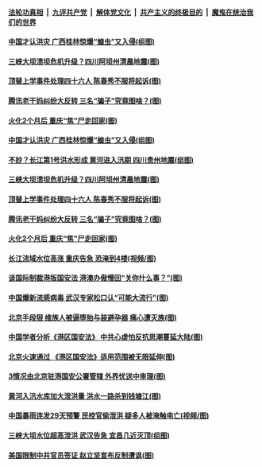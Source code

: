 

####  [法轮功真相](../../../../basic/blob/master/README.md?t=07022302) &nbsp;|&nbsp; [九评共产党](../../../../9ping.md/blob/master/README.md?t=07022302) &nbsp;|&nbsp; [解体党文化](../../../../jtdwh.md/blob/master/README.md?t=07022302)  &nbsp;|&nbsp; [共产主义的终极目的](../../../../gczydzjmd.md/blob/master/README.md?t=07022302) &nbsp;|&nbsp; [魔鬼在统治我们的世界](../../../../mgztzwmdsj.md/blob/master/README.md?t=07022302) 

#### [中国才认洪灾 广西桂林惊爆“蝗虫”又入侵(组图)](../pages/p1/938457.md?t=07022302) 


#### [三峡大坝溃坝危机升级？四川阿坝州清晨地震(图)](../pages/p1/938387.md?t=07022302) 

#### [顶替上学事件处理四十六人 陈春秀不服将起诉(图)](../pages/p1/938371.md?t=07022302) 

#### [腾讯老干妈纠纷大反转 三名“骗子”究竟图啥？(图)](../pages/p1/938384.md?t=07022302) 

#### [火化2个月后 重庆“焦”尸走回家(图)](../pages/p1/938363.md?t=07022302) 

#### [中国才认洪灾 广西桂林惊爆“蝗虫”又入侵(组图)](../pages/p1/938457.md?t=07022302) 

#### [不妙？长江第1号洪水形成 黄河进入汛期 四川贵州地震(组图)](../pages/p1/938451.md?t=07022302) 


#### [三峡大坝溃坝危机升级？四川阿坝州清晨地震(图)](../pages/p1/938387.md?t=07022302) 

#### [顶替上学事件处理四十六人 陈春秀不服将起诉(图)](../pages/p1/938371.md?t=07022302) 

#### [腾讯老干妈纠纷大反转 三名“骗子”究竟图啥？(图)](../pages/p1/938384.md?t=07022302) 

#### [火化2个月后 重庆“焦”尸走回家(图)](../pages/p1/938363.md?t=07022302) 

#### [长江流域水位高涨 重庆告急 恐淹到4楼(视频/图)](../pages/p1/938366.md?t=07022302) 

#### [谈国际制裁港版国安法 港澳办傲慢回“关你什么事？”(图)](../pages/p1/938352.md?t=07022302) 

#### [中国爆新流感病毒 武汉专家松口认“可能大流行”(图)](../pages/p1/938346.md?t=07022302) 

#### [北京手段狠 维族人被逼堕胎与装避孕器 痛心遭灭族(图)](../pages/p1/938299.md?t=07022302) 

#### [中国学者分析《港区国安法》 中共心虚怕反抗思潮蔓延大陆(图)](../pages/p1/938268.md?t=07022302) 

#### [北京火速通过 《港区国安法》适用范围被无限延伸(图)](../pages/p1/938276.md?t=07022302) 

#### [3情况由北京驻港国安公署管辖 外界忧送中审理(图)](../pages/p1/938267.md?t=07022302) 

#### [黄河入汛水库加大泄洪量 洪水一路杀到钱塘江(图)](../pages/p1/938254.md?t=07022302) 

#### [中国暴雨连发29天预警 民控官偷泄洪 疑多人被淹触电亡(视频/图)](../pages/p1/938235.md?t=07022302) 

#### [三峡大坝水位超高泄洪 武汉告急 宜昌几近灭顶(组图)](../pages/p1/938241.md?t=07022302) 



#### [美国限制中共官员签证 赵立坚宣布反制遭讽(图)](../pages/p1/938181.md?t=07022302) 

